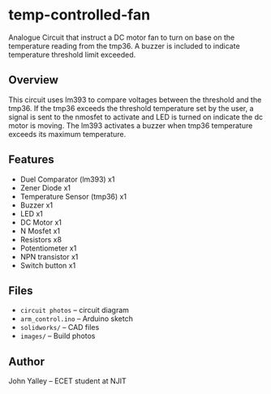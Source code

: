# temp-controlled-fan
Analogue Circuit that instruct a DC motor fan to turn on base on the temperature reading from the tmp36. A buzzer is included to indicate temperature threshold limit exceeded.

## Overview
This circuit uses lm393 to compare voltages between the threshold and the tmp36. If the tmp36 exceeds the threshold temperature set by the user, a signal is sent to the nmosfet to activate and LED is turned on indicate the dc motor is moving. The lm393 activates a buzzer when tmp36 temperature exceeds its maximum temperature. 

## Features
- Duel Comparator (lm393) x1
- Zener Diode x1
- Temperature Sensor (tmp36) x1
- Buzzer x1
- LED x1
- DC Motor x1
- N Mosfet x1
- Resistors x8
- Potentiometer x1
- NPN transistor x1
- Switch button x1

## Files
- `circuit photos` – circuit diagram
- `arm_control.ino` – Arduino sketch
- `solidworks/` – CAD files
- `images/` – Build photos

## Author
John Yalley – ECET student at NJIT
